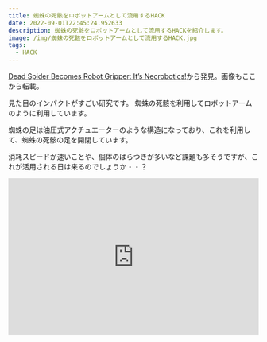 ```yaml
---
title: 蜘蛛の死骸をロボットアームとして流用するHACK
date: 2022-09-01T22:45:24.952633
description: 蜘蛛の死骸をロボットアームとして流用するHACKを紹介します。
image: /img/蜘蛛の死骸をロボットアームとして流用するHACK.jpg
tags:
  - HACK
---
```

[Dead Spider Becomes Robot Gripper: It’s Necrobotics!](https://hackaday.com/2022/08/01/dead-spider-becomes-robot-gripper-its-necrobotics/)から発見。画像もここから転載。

見た目のインパクトがすごい研究です。
蜘蛛の死骸を利用してロボットアームのように利用しています。

蜘蛛の足は油圧式アクチュエーターのような構造になっており、これを利用して、蜘蛛の死骸の足を開閉しています。

消耗スピードが速いことや、個体のばらつきが多いなど課題も多そうですが、これが活用される日は来るのでしょうか・・？


<iframe width="100%" height="315" src="https://www.youtube.com/embed/1JOS6hMHIUM" title="YouTube video player" frameborder="0" allow="accelerometer; autoplay; clipboard-write; encrypted-media; gyroscope; picture-in-picture" allowfullscreen></iframe>
